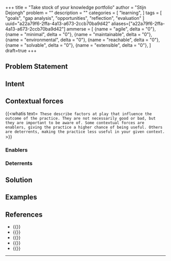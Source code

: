 +++
title = "Take stock of your knowledge portfolio"
author = "Stijn Dejongh"
problem = ""
description = ""
categories = [
    "learning",
]
tags = [
    "goals", "gap analysis", "opportunities", "reflection", "evaluation"
]
uuid="a22a79f6-2ffa-4a13-a673-2ccb70ba9d42"
aliases=["a22a79f6-2ffa-4a13-a673-2ccb70ba9d42"]
ammerse = [
    {name = "agile", delta = "0"},
    {name = "minimal", delta = "0"},
    {name = "maintainable", delta = "0"},
    {name = "environmental", delta = "0"},
    {name = "reachable", delta = "0"},
    {name = "solvable", delta = "0"},
    {name = "extensible", delta = "0"},
]
draft=true
+++

## Problem Statement



## Intent



## Contextual forces

{{<whatis text=`
These describe factors at play that influence the outcome of the practice. They are not necessarily good or bad, but they are important to be
aware of. Some contextual forces are enablers, giving the practice a higher chance of being useful. Others are deterrents, making the practice less useful
in your given context.` >}}

### Enablers

### Deterrents

## Solution

## Examples

## References

* {{<reference author="Hunt, A."
  year="2008"
  isbn="9781934356050"
  title="Pragmatic Thinking and Learning: Refactor Your wetware"
  publisher="The Pragmatic Bookshelf"
  link="https://pragprog.com/titles/ahptl/pragmatic-thinking-and-learning/" >}}
* {{<reference author="SD Development"
  year="2021"
  title="SD Development: DojiCV"
  site="GitHub.com"
  link="https://github.com/sddevelopment-be/DojiCV/tree/master" >}}
* {{<reference author="Kustagi, R."
  year="2023"
  title="A Guide To Growing Your Technical Knowledge Portfolio"
  site="DZone.com"
  link="https://dzone.com/articles/a-guide-to-growing-your-technical-knowledge-portfo" >}}
* {{<reference author="StackOverflow Community"
  year="2023"
  title="Stack Overflow Annual Developer Survey"
  site="StackOverflow.com"
  link="https://survey.stackoverflow.co/" >}}
* {{<reference author="Google Cloud - DORA program"
  year="2024"
  title="DORA: State Of DevOps Report"
  site="google.com"
  link="https://cloud.google.com/devops/state-of-devops" >}}

---

